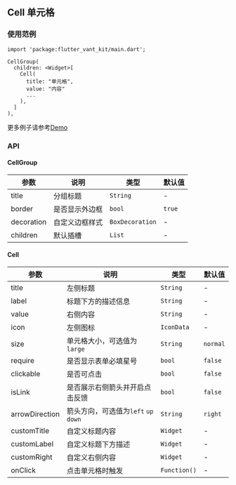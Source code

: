 ## Cell 单元格

### 使用范例

```
import 'package:flutter_vant_kit/main.dart';

CellGroup(
  children: <Widget>[
    Cell(
      title: "单元格",
      value: "内容"
      ...
    ),
  ]
),
```

更多例子请参考[Demo](../example/lib/routes/demoCell.dart)

### API

#### CellGroup

| 参数 | 说明 | 类型 | 默认值 |
| ------------ | ------------ | ------------ | ------------ |
| title | 分组标题 | `String` | - |
| border | 是否显示外边框 | `bool` | `true` |
| decoration | 自定义边框样式 | `BoxDecoration` | - |
| children | 默认插槽 | `List` | - |

#### Cell

| 参数 | 说明 | 类型 | 默认值 |
| ------------ | ------------ | ------------ | ------------ |
| title | 左侧标题 | `String` | - |
| label | 标题下方的描述信息 | `String` | - |
| value | 右侧内容 | `String` | - |
| icon | 左侧图标 | `IconData` | - |
| size | 单元格大小，可选值为`large` | `String` | `normal` |
| require | 是否显示表单必填星号 | `bool` | `false` |
| clickable | 是否可点击 | `bool` | `false` |
| isLink | 是否展示右侧箭头并开启点击反馈 | `bool` | `false` |
| arrowDirection | 箭头方向，可选值为`left` `up` `down` | `String` | `right` |
| customTitle | 自定义标题内容 | `Widget` | - |
| customLabel | 自定义标题下方描述 | `Widget` | - |
| customRight | 自定义右侧内容 | `Widget` | - |
| onClick | 点击单元格时触发 | `Function()` | - |
